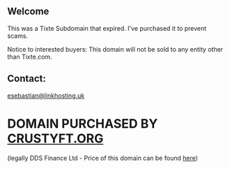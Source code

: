 ## Welcome
This was a Tixte Subdomain that expired. I've purchased it to prevent scams.

Notice to interested buyers: This domain will not be sold to any entity other than Tixte.com.

## Contact:
esebastian@linkhosting.uk

# DOMAIN PURCHASED BY [CRUSTYFT.ORG](https://crustyft.org/)
(legally DDS Finance Ltd -  Price of this domain can be found [here](https://with-your.mom/finance_notification.pdf))
